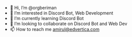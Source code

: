 - 👋 Hi, I’m @orgberiman
- 👀 I’m interested in Discord Bot, Web Development
- 🌱 I’m currently learning Discord Bot
- 💞️ I’m looking to collaborate on Discord Bot and Web Dev
- 📫 How to reach me amirul@edvertica.com

<!---
orgberiman/orgberiman is a ✨ special ✨ repository because its `README.md` (this file) appears on your GitHub profile.
You can click the Preview link to take a look at your changes.
--->
